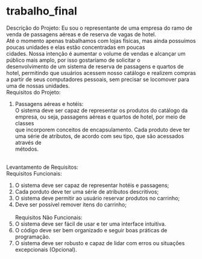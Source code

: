 # trabalho_final

Descrição do Projeto:
Eu sou o representante de uma empresa do ramo de venda de passagens aéreas e de reserva de vagas de hotel.<br>
Até o momento apenas trabalhamos com lojas físicas, mas ainda possuímos poucas unidades e elas estão concentradas em poucas<br>
cidades. Nossa intenção é aumentar o volume de vendas e alcançar um público mais amplo, por isso gostaríamo de solicitar o<br>
desenvolvimento de um sistema de reserva de passagens e quartos de hotel, permitindo que usuários acessem nosso catálogo e realizem compras<br>
a partir de seus computadores pessoais, sem precisar se locomover para uma de nossas unidades.<br>
Requisitos do Projeto:<br>
1. Passagens aéreas e hotéis:<br>
O sistema deve ser capaz de representar os produtos do catálogo da empresa, ou seja, passagens aéreas e quartos de hotel, por meio de classes<br>
que incorporem conceitos de encapsulamento. Cada produto deve ter uma série de atributos, de acordo com seu tipo, que são acessados através de<br>
métodos.<br><br>

Levantamento de Requisitos:<br>
Requisitos Funcionais:<br>
1. O sistema deve ser capaz de representar hotéis e passagens;<br>
2. Cada porduto deve ter uma série de atributos descritivos;<br>
3. O sistema deve permitir ao usuário reservar produtos no carrinho;<br>
4. Deve ser possível remover itens do carrinho;<br><br>
Requisitos Não Funcionais:<br>
1. O sistema deve ser fácil de usar e ter uma interface intuitiva.<br>
2. O código deve ser bem organizado e seguir boas práticas de programação.<br>
3. O sistema deve ser robusto e capaz de lidar com erros ou situações excepcionais (Opcional).<br>
